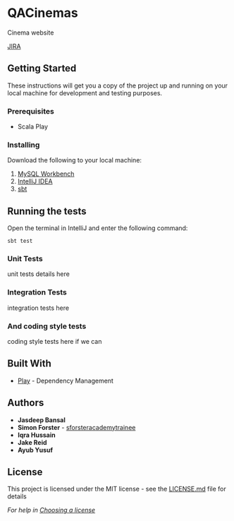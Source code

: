 # QACinemas

Cinema website

[JIRA](https://ihussain.atlassian.net/secure/RapidBoard.jspa?rapidView=4&projectKey=QAC&view=planning.nodetail&issueLimit=100&atlOrigin=eyJpIjoiYTg1NjYxMjA0ZWE5NDFhY2E0MzRhODZmOTU0YThiMGIiLCJwIjoiaiJ9)

## Getting Started

These instructions will get you a copy of the project up and running on your local machine for development and testing purposes.

### Prerequisites

* Scala Play

### Installing

Download the following to your local machine:

1. [MySQL Workbench](https://dev.mysql.com/downloads/workbench/)
2. [IntelliJ IDEA](https://www.jetbrains.com/idea/download/#section=windows)
3. [sbt](https://www.scala-sbt.org/download.html)

## Running the tests

Open the terminal in IntelliJ and enter the following command:
```
sbt test
```
### Unit Tests

unit tests details here
### Integration Tests

integration tests here

### And coding style tests

coding style tests here if we can

## Built With

* [Play](https://www.playframework.com/) - Dependency Management


## Authors

* **Jasdeep Bansal**
* **Simon Forster**  - [sforsteracademytrainee](https://github.com/sforsteracademytrainee)
* **Iqra Hussain**
* **Jake Reid**
* **Ayub Yusuf**

## License

This project is licensed under the MIT license - see the [LICENSE.md](LICENSE.md) file for details

*For help in [Choosing a license](https://choosealicense.com/)*
